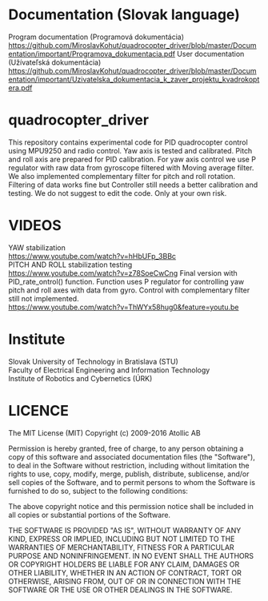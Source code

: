 # Documentation (Slovak language)
Program documentation (Programová dokumentácia)                                                                                                  
https://github.com/MiroslavKohut/quadrocopter_driver/blob/master/Documentation/important/Programova_dokumentacia.pdf
User documentation (Užívateľská dokumentácia)                                                                                       
https://github.com/MiroslavKohut/quadrocopter_driver/blob/master/Documentation/important/Uzivatelska_dokumentacia_k_zaver_projektu_kvadrokoptera.pdf </br>

# quadrocopter_driver
This repository contains experimental code for PID quadrocopter control using MPU9250 and radio control. Yaw axis is tested and calibrated.
Pitch and roll axis are prepared for PID calibration. For yaw axis control we use P regulator with raw data from gyroscope filtered with Moving average filter.
We also implemented complementary filter for pitch and roll rotation. Filtering of data works fine but Controller still needs a better calibration and testing.
We do not suggest to edit the code. Only at your own risk.

# VIDEOS
YAW stabilization                                                                                                        
https://www.youtube.com/watch?v=hHbUFp_3BBc                                                                     
PITCH AND ROLL stabilization testing                                                                                       
https://www.youtube.com/watch?v=z78SoeCwCng
Final version with PID_rate_ontrol() function. Function uses P regulator for controlling yaw pitch and roll axes with data from gyro. Control with complementary filter still not implemented.                                                      
https://www.youtube.com/watch?v=ThWYx58hug0&feature=youtu.be


# Institute
Slovak University of Technology in Bratislava (STU)                                                                 
Faculty of Electrical Engineering and Information Technology                                                            
Institute of Robotics and Cybernetics (ÚRK)

# LICENCE
The MIT License (MIT)
Copyright (c) 2009-2016 Atollic AB

Permission is hereby granted, free of charge, to any person obtaining a copy
of this software and associated documentation files (the "Software"), to deal
in the Software without restriction, including without limitation the rights
to use, copy, modify, merge, publish, distribute, sublicense, and/or sell
copies of the Software, and to permit persons to whom the Software is
furnished to do so, subject to the following conditions:

The above copyright notice and this permission notice shall be included in all
copies or substantial portions of the Software.

THE SOFTWARE IS PROVIDED "AS IS", WITHOUT WARRANTY OF ANY KIND, EXPRESS OR
IMPLIED, INCLUDING BUT NOT LIMITED TO THE WARRANTIES OF MERCHANTABILITY,
FITNESS FOR A PARTICULAR PURPOSE AND NONINFRINGEMENT. IN NO EVENT SHALL THE
AUTHORS OR COPYRIGHT HOLDERS BE LIABLE FOR ANY CLAIM, DAMAGES OR OTHER
LIABILITY, WHETHER IN AN ACTION OF CONTRACT, TORT OR OTHERWISE, ARISING FROM,
OUT OF OR IN CONNECTION WITH THE SOFTWARE OR THE USE OR OTHER DEALINGS IN THE
SOFTWARE.
